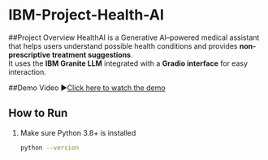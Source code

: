 # IBM-Project-Health-AI
##Project Overview
HealthAI is a Generative AI–powered medical assistant that helps users understand possible health conditions and provides **non-prescriptive treatment suggestions**.  
It uses the **IBM Granite LLM** integrated with a **Gradio interface** for easy interaction.

##Demo Video
▶[Click here to watch the demo](https://drive.google.com/file/d/17sLboaZtiYMzkWJ_qAQyuJKyRCToryCQ/view?usp=sharing)  

##  How to Run
1. Make sure Python 3.8+ is installed  
   ```bash
   python --version
